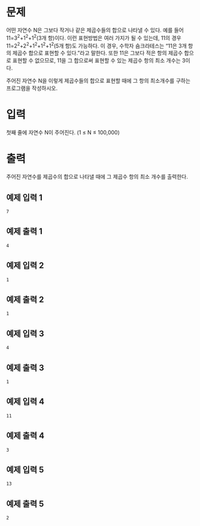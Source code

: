 문제
============
어떤 자연수 N은 그보다 작거나 같은 제곱수들의 합으로 나타낼 수 있다. 예를 들어 11=3<sup>2</sup>+1<sup>2</sup>+1<sup>2</sup>(3개 항)이다. 이런 표현방법은 여러 가지가 될 수 있는데, 11의 경우 11=2<sup>2</sup>+2<sup>2</sup>+1<sup>2</sup>+1<sup>2</sup>+1<sup>2</sup>(5개 항)도 가능하다. 이 경우, 수학자 숌크라테스는 “11은 3개 항의 제곱수 합으로 표현할 수 있다.”라고 말한다. 또한 11은 그보다 적은 항의 제곱수 합으로 표현할 수 없으므로, 11을 그 합으로써 표현할 수 있는 제곱수 항의 최소 개수는 3이다.

주어진 자연수 N을 이렇게 제곱수들의 합으로 표현할 때에 그 항의 최소개수를 구하는 프로그램을 작성하시오.

입력
=========
첫째 줄에 자연수 N이 주어진다. (1 ≤ N ≤ 100,000)

출력
==========
주어진 자연수를 제곱수의 합으로 나타낼 때에 그 제곱수 항의 최소 개수를 출력한다.

예제 입력 1
---------
```
7
```
예제 출력 1 
---------
```
4
```
예제 입력 2 
---------
```
1
```
예제 출력 2 
---------
```
1
```
예제 입력 3 
---------
```
4
```
예제 출력 3 
---------
```
1
```
예제 입력 4 
---------
```
11
```
예제 출력 4 
---------
```
3
```
예제 입력 5 
---------
```
13
```
예제 출력 5 
---------
```
2
```
